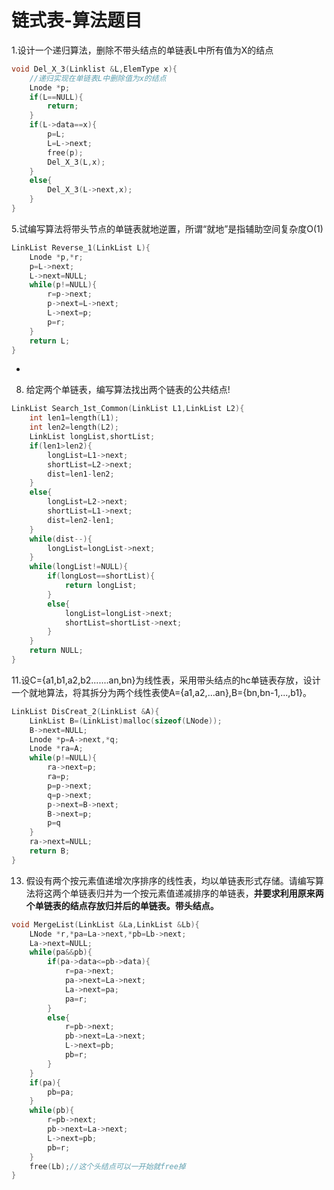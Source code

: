 # 链式表-算法题目

1.设计一个递归算法，删除不带头结点的单链表L中所有值为X的结点

```c
void Del_X_3(Linklist &L,ElemType x){
    //递归实现在单链表L中删除值为x的结点
    Lnode *p;
    if(L==NULL){
        return;
    }
    if(L->data==x){
        p=L;
        L=L->next;
        free(p);
        Del_X_3(L,x);
    }
    else{
        Del_X_3(L->next,x);
    }
}
```

5.试编写算法将带头节点的单链表就地逆置，所谓“就地”是指辅助空间复杂度O\(1\)

```c
LinkList Reverse_1(LinkList L){
    Lnode *p,*r;
    p=L->next;
    L->next=NULL;
    while(p!=NULL){
        r=p->next;
        p->next=L->next;
        L->next=p;
        p=r;
    }
    return L;
}
```

* 
8. 给定两个单链表，编写算法找出两个链表的公共结点!

```c
LinkList Search_1st_Common(LinkList L1,LinkList L2){
    int len1=length(L1);
    int len2=length(L2);
    LinkList longList,shortList;
    if(len1>len2){
        longList=L1->next;
        shortList=L2->next;
        dist=len1-len2;
    }
    else{
        longList=L2->next;
        shortList=L1->next;
        dist=len2-len1;
    }
    while(dist--){
        longList=longList->next;
    }
    while(longList!=NULL){
        if(longLost==shortList){
            return longList;
        }
        else{
            longList=longList->next;
            shortList=shortList->next;
        }
    }
    return NULL;
}
```

11.设C={a1,b1,a2,b2.......an,bn}为线性表，采用带头结点的hc单链表存放，设计一个就地算法，将其拆分为两个线性表使A={a1,a2,...an},B={bn,bn-1,...,b1}。

```c
LinkList DisCreat_2(LinkList &A){
    LinkList B=(LinkList)malloc(sizeof(LNode));
    B->next=NULL;
    Lnode *p=A->next,*q;
    Lnode *ra=A;
    while(p!=NULL){
        ra->next=p;
        ra=p;
        p=p->next;
        q=p->next;
        p->next=B->next;
        B->next=p;
        p=q
    }
    ra->next=NULL;
    return B;
}
```



13. 假设有两个按元素值递增次序排序的线性表，均以单链表形式存储。请编写算法将这两个单链表归并为一个按元素值递减排序的单链表，**并要求利用原来两个单链表的结点存放归并后的单链表。带头结点。**

```c
void MergeList(LinkList &La,LinkList &Lb){
    LNode *r,*pa=La->next,*pb=Lb->next;
    La->next=NULL;
    while(pa&&pb){
        if(pa->data<=pb->data){
            r=pa->next;
            pa->next=La->next;
            La->next=pa;
            pa=r;
        }
        else{
            r=pb->next;
            pb->next=La->next;
            L->next=pb;
            pb=r;
        }
    }
    if(pa){
        pb=pa;
    }
    while(pb){
        r=pb->next;
        pb->next=La->next;
        L->next=pb;
        pb=r;
    }
    free(Lb);//这个头结点可以一开始就free掉
}
```

